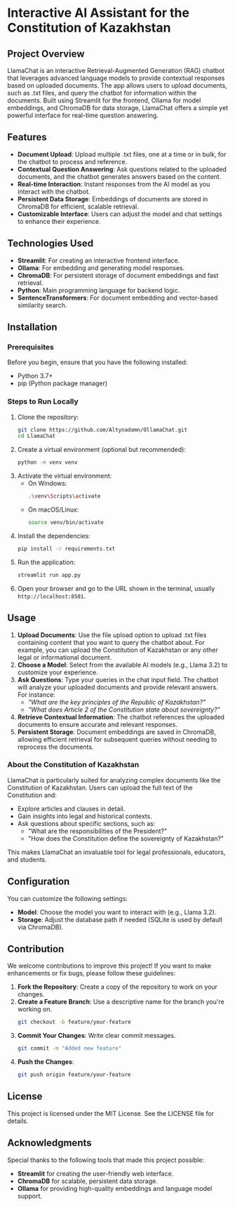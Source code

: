 # Interactive AI Assistant for the Constitution of Kazakhstan

## Project Overview
LlamaChat is an interactive Retrieval-Augmented Generation (RAG) chatbot that leverages advanced language models to provide contextual responses based on uploaded documents. The app allows users to upload documents, such as .txt files, and query the chatbot for information within the documents. Built using Streamlit for the frontend, Ollama for model embeddings, and ChromaDB for data storage, LlamaChat offers a simple yet powerful interface for real-time question answering.

## Features
- **Document Upload**: Upload multiple .txt files, one at a time or in bulk, for the chatbot to process and reference.
- **Contextual Question Answering**: Ask questions related to the uploaded documents, and the chatbot generates answers based on the content.
- **Real-time Interaction**: Instant responses from the AI model as you interact with the chatbot.
- **Persistent Data Storage**: Embeddings of documents are stored in ChromaDB for efficient, scalable retrieval.
- **Customizable Interface**: Users can adjust the model and chat settings to enhance their experience.

## Technologies Used
- **Streamlit**: For creating an interactive frontend interface.
- **Ollama**: For embedding and generating model responses.
- **ChromaDB**: For persistent storage of document embeddings and fast retrieval.
- **Python**: Main programming language for backend logic.
- **SentenceTransformers**: For document embedding and vector-based similarity search.

## Installation

### Prerequisites
Before you begin, ensure that you have the following installed:
- Python 3.7+
- pip (Python package manager)

### Steps to Run Locally
1. Clone the repository:
   ```bash
   git clone https://github.com/Altynadamn/OllamaChat.git
   cd LlamaChat
   ```
2. Create a virtual environment (optional but recommended):
   ```bash
   python -m venv venv
   ```
3. Activate the virtual environment:
   - On Windows:
     ```bash
     .\venv\Scripts\activate
     ```
   - On macOS/Linux:
     ```bash
     source venv/bin/activate
     ```
4. Install the dependencies:
   ```bash
   pip install -r requirements.txt
   ```
5. Run the application:
   ```bash
   streamlit run app.py
   ```
6. Open your browser and go to the URL shown in the terminal, usually `http://localhost:8501`.

## Usage
1. **Upload Documents**: Use the file upload option to upload .txt files containing content that you want to query the chatbot about. For example, you can upload the Constitution of Kazakhstan or any other legal or informational document.
2. **Choose a Model**: Select from the available AI models (e.g., Llama 3.2) to customize your experience.
3. **Ask Questions**: Type your queries in the chat input field. The chatbot will analyze your uploaded documents and provide relevant answers. For instance:
   - *"What are the key principles of the Republic of Kazakhstan?"*
   - *"What does Article 2 of the Constitution state about sovereignty?"*
4. **Retrieve Contextual Information**: The chatbot references the uploaded documents to ensure accurate and relevant responses.
5. **Persistent Storage**: Document embeddings are saved in ChromaDB, allowing efficient retrieval for subsequent queries without needing to reprocess the documents.

### About the Constitution of Kazakhstan
LlamaChat is particularly suited for analyzing complex documents like the Constitution of Kazakhstan. Users can upload the full text of the Constitution and:
- Explore articles and clauses in detail.
- Gain insights into legal and historical contexts.
- Ask questions about specific sections, such as:
  - "What are the responsibilities of the President?"
  - "How does the Constitution define the sovereignty of Kazakhstan?"

This makes LlamaChat an invaluable tool for legal professionals, educators, and students.

## Configuration
You can customize the following settings:
- **Model**: Choose the model you want to interact with (e.g., Llama 3.2).
- **Storage**: Adjust the database path if needed (SQLite is used by default via ChromaDB).

## Contribution
We welcome contributions to improve this project! If you want to make enhancements or fix bugs, please follow these guidelines:

1. **Fork the Repository**: Create a copy of the repository to work on your changes.
2. **Create a Feature Branch**: Use a descriptive name for the branch you're working on.
   ```bash
   git checkout -b feature/your-feature
   ```
3. **Commit Your Changes**: Write clear commit messages.
   ```bash
   git commit -m "Added new feature"
   ```
4. **Push the Changes**:
   ```bash
   git push origin feature/your-feature
   ```

## License
This project is licensed under the MIT License. See the LICENSE file for details.

## Acknowledgments
Special thanks to the following tools that made this project possible:
- **Streamlit** for creating the user-friendly web interface.
- **ChromaDB** for scalable, persistent data storage.
- **Ollama** for providing high-quality embeddings and language model support.

